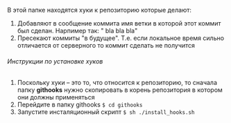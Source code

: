 В этой папке находятся хуки к репозиторию которые делают:

1. Добавляют в сообщение коммита имя ветки в которой этот коммит был сделан. Нарпимер так: "<CoolFeatureBranch> bla bla bla"
2. Пресекают коммиты "в будущее". Т.е. если локальное время сильно отличается от серверного то коммит сделать не получится

###### Инструкции по установке хуков
1. Поскольку хуки – это то, что относится к репозиторию, то сначала папку **githooks** нужно скопировать в корень репозитория в котором они должны применяться
2. Перейдите в папку githooks `$ cd githooks`
3. Запустите инсталяционный скрипт `$ sh ./install_hooks.sh`
